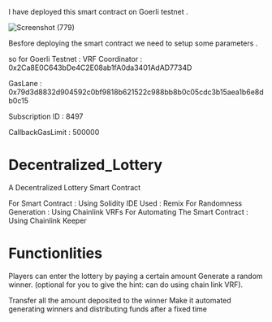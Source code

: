 I have deployed this smart contract on Goerli testnet . 

![Screenshot (779)](https://user-images.githubusercontent.com/100551659/211973706-33c964d0-1ab3-4db1-a344-a9107b9e756c.png)

Besfore deploying the smart contract we need to setup some parameters . 

so for Goerli Testnet : 
  VRF Coordinator	: 0x2Ca8E0C643bDe4C2E08ab1fA0da3401AdAD7734D
  
  GasLane : 0x79d3d8832d904592c0bf9818b621522c988bb8b0c05cdc3b15aea1b6e8db0c15
  
  Subscription ID : 8497
  
  CallbackGasLimit : 500000 










# Decentralized_Lottery
A Decentralized Lottery Smart Contract 

For Smart Contract : Using Solidity 
IDE Used : Remix
For Randomness Generation : Using Chainlink VRFs
For Automating The Smart Contract : Using Chainlink Keeper 

# Functionlities 

Players can enter the lottery by paying a certain amount
Generate a random winner. (optional for you to give the hint: can do using chain link
VRF).

Transfer all the amount deposited to the winner
Make it automated generating winners and distributing funds after a fixed time

